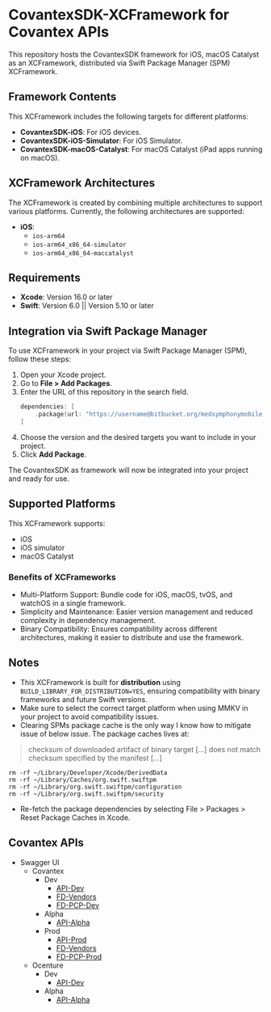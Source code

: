 # CovantexSDK-XCFramework for Covantex APIs

This repository hosts the CovantexSDK framework for iOS, macOS Catalyst as an XCFramework, distributed via Swift Package Manager (SPM) XCFramework.

## Framework Contents
This XCFramework includes the following targets for different platforms:
- **CovantexSDK-iOS**: For iOS devices.
- **CovantexSDK-iOS-Simulator**: For iOS Simulator.
- **CovantexSDK-macOS-Catalyst**: For macOS Catalyst (iPad apps running on macOS).

## XCFramework Architectures
The XCFramework is created by combining multiple architectures to support various platforms. Currently, the following architectures are supported:
- **iOS**:
  - `ios-arm64`
  - `ios-arm64_x86_64-simulator`
  - `ios-arm64_x86_64-maccatalyst`
  
## Requirements
- **Xcode**: Version 16.0 or later
- **Swift**: Version 6.0 || Version 5.10 or later

## Integration via Swift Package Manager

To use XCFramework in your project via Swift Package Manager (SPM), follow these steps:
1. Open your Xcode project.
2. Go to **File > Add Packages**.
3. Enter the URL of this repository in the search field. 
	```swift
	dependencies: [
		.package(url: "https://username@bitbucket.org/medsymphonymobile/mobile-sdk-ios-xcframework.git", .upToNextMajor(from: "1.0.72"))
	]
	```
4. Choose the version and the desired targets you want to include in your project.
5. Click **Add Package**.

The CovantexSDK as framework will now be integrated into your project and ready for use.

## Supported Platforms
This XCFramework supports:
- iOS 
- iOS simulator
- macOS Catalyst

### Benefits of XCFrameworks
- Multi-Platform Support: Bundle code for iOS, macOS, tvOS, and watchOS in a single framework.
- Simplicity and Maintenance: Easier version management and reduced complexity in dependency management.
- Binary Compatibility: Ensures compatibility across different architectures, making it easier to distribute and use the framework.

## Notes
- This XCFramework is built for **distribution** using `BUILD_LIBRARY_FOR_DISTRIBUTION=YES`, ensuring compatibility with binary frameworks and future Swift versions.
- Make sure to select the correct target platform when using MMKV in your project to avoid compatibility issues.
- Clearing SPMs package cache is the only way I know how to mitigate issue of below issue. The package caches lives at:
> checksum of downloaded artifact of binary target [...] does not match checksum specified by the manifest [...]
```
rm -rf ~/Library/Developer/Xcode/DerivedData
rm -rf ~/Library/Caches/org.swift.swiftpm
rm -rf ~/Library/org.swift.swiftpm/configuration
rm -rf ~/Library/org.swift.swiftpm/security
```
- Re-fetch the package dependencies by selecting File > Packages > Reset Package Caches in Xcode.

## Covantex APIs

* Swagger UI
    - Covantex
        - Dev
            * [API-Dev](https://api-dev.covantex.com/swagger/#/)
            * [FD-Vendors](https://fd-vendors.covantex.com/swagger/ui/index)
            * [FD-PCP-Dev](https://fd-pcp-dev.covantex.com/swagger/ui/index#/Physicians)
        - Alpha 
            * [API-Alpha](https://api-alpha.covantex.com/swagger/#/)
        - Prod
            * [API-Prod](https://api-dev.covantex.com/swagger/#/)
            * [FD-Vendors](https://fd-vendors.covantex.com/swagger/ui/index)
            * [FD-PCP-Prod](https://fd-pcp.covantex.com/swagger/ui/index#/Physicians)
    - Ocenture
        - Dev
            * [API-Dev](https://api-dev-ocenture.covantex.com/swagger/#/)
        - Alpha
            * [API-Alpha](https://api-alpha-ocenture.covantex.com/swagger/#/)
